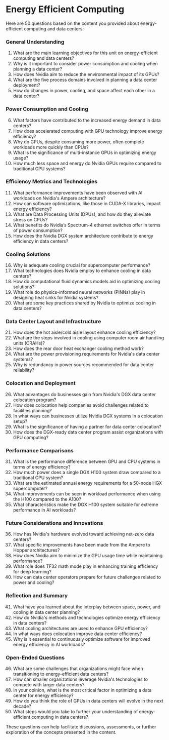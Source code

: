 # Energy Efficient Computing

Here are 50 questions based on the content you provided about energy-efficient computing and data centers:

### General Understanding
1. What are the main learning objectives for this unit on energy-efficient computing and data centers?
2. Why is it important to consider power consumption and cooling when planning a data center?
3. How does Nvidia aim to reduce the environmental impact of its GPUs?
4. What are the five process domains involved in planning a data center deployment?
5. How do changes in power, cooling, and space affect each other in a data center?

### Power Consumption and Cooling
6. What factors have contributed to the increased energy demand in data centers?
7. How does accelerated computing with GPU technology improve energy efficiency?
8. Why do GPUs, despite consuming more power, often complete workloads more quickly than CPUs?
9. What is the significance of multi-instance GPUs in optimizing energy usage?
10. How much less space and energy do Nvidia GPUs require compared to traditional CPU systems?

### Efficiency Metrics and Technologies
11. What performance improvements have been observed with AI workloads on Nvidia's Ampere architecture?
12. How can software optimizations, like those in CUDA-X libraries, impact energy efficiency?
13. What are Data Processing Units (DPUs), and how do they alleviate stress on CPUs?
14. What benefits do Nvidia’s Spectrum-4 ethernet switches offer in terms of power consumption?
15. How does the Nvidia DGX system architecture contribute to energy efficiency in data centers?

### Cooling Solutions
16. Why is adequate cooling crucial for supercomputer performance?
17. What technologies does Nvidia employ to enhance cooling in data centers?
18. How do computational fluid dynamics models aid in optimizing cooling solutions?
19. What role do physics-informed neural networks (PINNs) play in designing heat sinks for Nvidia systems?
20. What are some key practices shared by Nvidia to optimize cooling in data centers?

### Data Center Layout and Infrastructure
21. How does the hot aisle/cold aisle layout enhance cooling efficiency?
22. What are the steps involved in cooling using computer room air handling units (CRAHs)?
23. How does the rear door heat exchanger cooling method work?
24. What are the power provisioning requirements for Nvidia's data center systems?
25. Why is redundancy in power sources recommended for data center reliability?

### Colocation and Deployment
26. What advantages do businesses gain from Nvidia's DGX data center colocation program?
27. How does colocation help companies avoid challenges related to facilities planning?
28. In what ways can businesses utilize Nvidia DGX systems in a colocation setup?
29. What is the significance of having a partner for data center colocation?
30. How does the DGX-ready data center program assist organizations with GPU computing?

### Performance Comparisons
31. What is the performance difference between GPU and CPU systems in terms of energy efficiency?
32. How much power does a single DGX H100 system draw compared to a traditional CPU system?
33. What are the estimated annual energy requirements for a 50-node HGX supercomputer?
34. What improvements can be seen in workload performance when using the H100 compared to the A100?
35. What characteristics make the DGX H100 system suitable for extreme performance in AI workloads?

### Future Considerations and Innovations
36. How has Nvidia's hardware evolved toward achieving net-zero data centers?
37. What specific improvements have been made from the Ampere to Hopper architectures?
38. How does Nvidia aim to minimize the GPU usage time while maintaining performance?
39. What role does TF32 math mode play in enhancing training efficiency for deep learning?
40. How can data center operators prepare for future challenges related to power and cooling?

### Reflection and Summary
41. What have you learned about the interplay between space, power, and cooling in data center planning?
42. How do Nvidia's methods and technologies optimize energy efficiency in data centers?
43. What cooling architectures are used to enhance GPU efficiency?
44. In what ways does colocation improve data center efficiency?
45. Why is it essential to continuously optimize software for improved energy efficiency in AI workloads?

### Open-Ended Questions
46. What are some challenges that organizations might face when transitioning to energy-efficient data centers?
47. How can smaller organizations leverage Nvidia's technologies to compete with larger data centers?
48. In your opinion, what is the most critical factor in optimizing a data center for energy efficiency?
49. How do you think the role of GPUs in data centers will evolve in the next decade?
50. What steps would you take to further your understanding of energy-efficient computing in data centers?

These questions can help facilitate discussions, assessments, or further exploration of the concepts presented in the content.